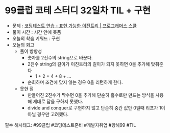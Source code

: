 # **99클럽 코테 스터디 32일차 TIL + 구현**

- 문제 : [코딩테스트 연습 - 표현 가능한 이진트리 | 프로그래머스 스쿨](https://school.programmers.co.kr/learn/courses/30/lessons/150367)
- 풀이 시간 : 시간 안에 못품
- 오늘의 학습 키워드 : 구현
- 오늘의 회고
    - 풀이 방향성
        - 숫자를 2진수의 string으로 바꾼다.
        - 2진수 string의 길이가 이진트리의 길이가 되지 못하면 0을 추가해 맞춰준다
            - 1 + 2 + 4 + 8 + …
        - 순회하며 조건에 맞지 않는 경우 0을 리턴하게 한다.
    - 못한 점
        - 만들어진 2진수가 짝수면 0을 추가해 단순히 홀수로만 만드는 방식을 사용해 제대로 답을 구하지 못했다.
        - divide and conquer로 구현하지 않고 단순히 중간 값만 0일때 리프가 1이 아닐 경우만 고려했다.

필수 해시태그: #99클럽 #코딩테스트준비 #개발자취업 #항해99 #TIL
